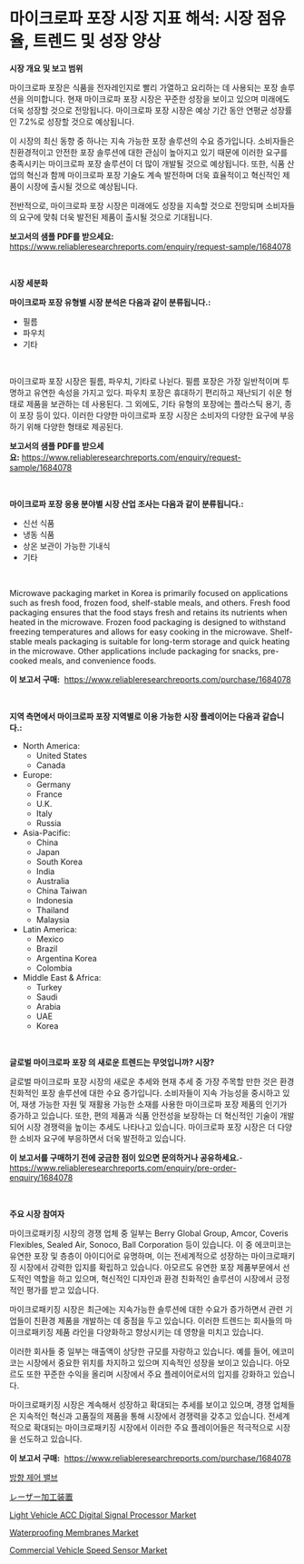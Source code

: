 <p><h1>마이크로파 포장 시장 지표 해석: 시장 점유율, 트렌드 및 성장 양상</h1></p><p><strong>시장 개요 및 보고 범위</strong></p>
<p><p>마이크로파 포장은 식품을 전자레인지로 빨리 가열하고 요리하는 데 사용되는 포장 솔루션을 의미합니다. 현재 마이크로파 포장 시장은 꾸준한 성장을 보이고 있으며 미래에도 더욱 성장할 것으로 전망됩니다. 마이크로파 포장 시장은 예상 기간 동안 연평균 성장률인 7.2%로 성장할 것으로 예상됩니다. </p><p>이 시장의 최신 동향 중 하나는 지속 가능한 포장 솔루션의 수요 증가입니다. 소비자들은 친환경적이고 안전한 포장 솔루션에 대한 관심이 높아지고 있기 때문에 이러한 요구를 충족시키는 마이크로파 포장 솔루션이 더 많이 개발될 것으로 예상됩니다. 또한, 식품 산업의 혁신과 함께 마이크로파 포장 기술도 계속 발전하며 더욱 효율적이고 혁신적인 제품이 시장에 출시될 것으로 예상됩니다.</p><p>전반적으로, 마이크로파 포장 시장은 미래에도 성장을 지속할 것으로 전망되며 소비자들의 요구에 맞춰 더욱 발전된 제품이 출시될 것으로 기대됩니다.</p></p>
<p><strong>보고서의 샘플 PDF를 받으세요:</strong> <a href="https://www.reliableresearchreports.com/enquiry/request-sample/1684078">https://www.reliableresearchreports.com/enquiry/request-sample/1684078</a></p>
<p>&nbsp;</p>
<p><strong>시장 세분화</strong></p>
<p><strong>마이크로파 포장 유형별 시장 분석은 다음과 같이 분류됩니다.:</strong></p>
<p><ul><li>필름</li><li>파우치</li><li>기타</li></ul></p>
<p>&nbsp;</p>
<p><p>마이크로파 포장 시장은 필름, 파우치, 기타로 나뉜다. 필름 포장은 가장 일반적이며 투명하고 유연한 속성을 가지고 있다. 파우치 포장은 휴대하기 편리하고 재난되기 쉬운 형태로 제품을 보관하는 데 사용된다. 그 외에도, 기타 유형의 포장에는 플라스틱 용기, 종이 포장 등이 있다. 이러한 다양한 마이크로파 포장 시장은 소비자의 다양한 요구에 부응하기 위해 다양한 형태로 제공된다.</p></p>
<p><strong>보고서의 샘플 PDF를 받으세요:</strong>&nbsp;<a href="https://www.reliableresearchreports.com/enquiry/request-sample/1684078">https://www.reliableresearchreports.com/enquiry/request-sample/1684078</a></p>
<p>&nbsp;</p>
<p><strong> 마이크로파 포장 응용 분야별 시장 산업 조사는 다음과 같이 분류됩니다.:</strong></p>
<p><ul><li>신선 식품</li><li>냉동 식품</li><li>상온 보관이 가능한 기내식</li><li>기타</li></ul></p>
<p>&nbsp;</p>
<p><p>Microwave packaging market in Korea is primarily focused on applications such as fresh food, frozen food, shelf-stable meals, and others. Fresh food packaging ensures that the food stays fresh and retains its nutrients when heated in the microwave. Frozen food packaging is designed to withstand freezing temperatures and allows for easy cooking in the microwave. Shelf-stable meals packaging is suitable for long-term storage and quick heating in the microwave. Other applications include packaging for snacks, pre-cooked meals, and convenience foods.</p></p>
<p><strong>이 보고서 구매:</strong>&nbsp; <a href="https://www.reliableresearchreports.com/purchase/1684078">https://www.reliableresearchreports.com/purchase/1684078</a></p>
<p>&nbsp;</p>
<p><strong>지역 측면에서 마이크로파 포장 지역별로 이용 가능한 시장 플레이어는 다음과 같습니다.:</strong></p>
<p><ul>
    <li>
        North America:
        <ul>
            <li>United States</li>
            <li>Canada</li>
        </ul>
    </li>
    <li>
        Europe:
        <ul>
            <li>Germany</li>
            <li>France</li>
            <li>U.K.</li>
            <li>Italy</li>
            <li>Russia</li>
        </ul>
    </li>
    <li>
        Asia-Pacific:
        <ul>
            <li>China</li>
            <li>Japan</li>
            <li>South Korea</li>
            <li>India</li>
            <li>Australia</li>
            <li>China Taiwan</li>
            <li>Indonesia</li>
            <li>Thailand</li>
            <li>Malaysia</li>
        </ul>
    </li>
    <li>
        Latin America:
        <ul>
            <li>Mexico</li>
            <li>Brazil</li>
            <li>Argentina Korea</li>
            <li>Colombia</li>
        </ul>
    </li>
    <li>
        Middle East & Africa:
        <ul>
            <li>Turkey</li>
            <li>Saudi</li>
            <li>Arabia</li>
            <li>UAE</li>
            <li>Korea</li>
        </ul>
    </li>
    </ul></p>
<p>&nbsp;</p>
<p><strong>글로벌 마이크로파 포장 의 새로운 트렌드는 무엇입니까? 시장?</strong></p>
<p><p>글로벌 마이크로파 포장 시장의 새로운 추세와 현재 추세 중 가장 주목할 만한 것은 환경 친화적인 포장 솔루션에 대한 수요 증가입니다. 소비자들이 지속 가능성을 중시하고 있어, 재생 가능한 자원 및 재활용 가능한 소재를 사용한 마이크로파 포장 제품의 인기가 증가하고 있습니다. 또한, 편의 제품과 식품 안전성을 보장하는 더 혁신적인 기술이 개발되어 시장 경쟁력을 높이는 추세도 나타나고 있습니다. 마이크로파 포장 시장은 더 다양한 소비자 요구에 부응하면서 더욱 발전하고 있습니다.</p></p>
<p><strong>이 보고서를 구매하기 전에 궁금한 점이 있으면 문의하거나 공유하세요.</strong>- <a href="https://www.reliableresearchreports.com/enquiry/pre-order-enquiry/1684078">https://www.reliableresearchreports.com/enquiry/pre-order-enquiry/1684078</a></p>
<p>&nbsp;</p>
<p><strong>주요 시장 참여자</strong></p>
<p><p>마이크로패키징 시장의 경쟁 업체 중 일부는 Berry Global Group, Amcor, Coveris Flexibles, Sealed Air, Sonoco, Ball Corporation 등이 있습니다. 이 중 에코미코는 유연한 포장 및 층층이 아이디어로 유명하며, 이는 전세계적으로 성장하는 마이크로패키징 시장에서 강력한 입지를 확립하고 있습니다. 아모르도 유연한 포장 제품부문에서 선도적인 역할을 하고 있으며, 혁신적인 디자인과 환경 친화적인 솔루션이 시장에서 긍정적인 평가를 받고 있습니다.</p><p>마이크로패키징 시장은 최근에는 지속가능한 솔루션에 대한 수요가 증가하면서 관련 기업들이 친환경 제품을 개발하는 데 중점을 두고 있습니다. 이러한 트렌드는 회사들의 마이크로패키징 제품 라인을 다양화하고 향상시키는 데 영향을 미치고 있습니다.</p><p>이러한 회사들 중 일부는 매출액이 상당한 규모를 자랑하고 있습니다. 예를 들어, 에코미코는 시장에서 중요한 위치를 차지하고 있으며 지속적인 성장을 보이고 있습니다. 아모르도 또한 꾸준한 수익을 올리며 시장에서 주요 플레이어로서의 입지를 강화하고 있습니다.</p><p>마이크로패키징 시장은 계속해서 성장하고 확대되는 추세를 보이고 있으며, 경쟁 업체들은 지속적인 혁신과 고품질의 제품을 통해 시장에서 경쟁력을 갖추고 있습니다. 전세계적으로 확대되는 마이크로패키징 시장에서 이러한 주요 플레이어들은 적극적으로 시장을 선도하고 있습니다.</p></p>
<p><strong>이 보고서 구매:</strong>&nbsp;&nbsp;<a href="https://www.reliableresearchreports.com/purchase/1684078">https://www.reliableresearchreports.com/purchase/1684078</a></p>
<p><p><a href="https://github.com/trmesnao7959541/Market-Research-Report-List-1/blob/main/1265542190966.md">방향 제어 밸브</a></p><p><a href="https://github.com/xnljig2898992/Market-Research-Report-List-1/blob/main/4751098191121.md">レーザー加工装置</a></p><p><a href="https://view.publitas.com/reportprime-1/global-light-vehicle-acc-digital-signal-processor-market-by-types-applications-and-major-players-with-regional-growth-rate-analysis-and-development-situation-from-2023-to-2030/">Light Vehicle ACC Digital Signal Processor Market</a></p><p><a href="https://github.com/PeterParrish5/Market-Research-Report-List-3/blob/main/waterproofing-membranes-market.md">Waterproofing Membranes Market</a></p><p><a href="https://view.publitas.com/reportprime-1/decoding-the-commercial-vehicle-speed-sensor-market-a-deep-dive-into-the-latest-market-trends-market-segmentation-and-competitive-analysis/">Commercial Vehicle Speed Sensor Market</a></p></p>
